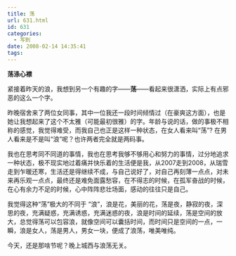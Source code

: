 ```yaml
---
title: 荡
url: 631.html
id: 631
categories:
  - 写到
date: 2008-02-14 14:35:41
tags:
---
```


**荡涤心襟**

  
紧接着昨天的浪，我想到另一个有趣的字——**荡**——看起来很潇洒，实际上有点邪恶的这么一个字。  
  
昨晚宿舍来了两位女同事，其中一位我还一段时间倾情过（在豪爽这方面），也是她让我想起来了这个不太雅（可能最初很雅）的字。年龄与说的话，做的事极不相称的感觉，我觉得难受，而我自己也正是这样一种状态，在女人看来叫“荡”? 在男人看来是不是叫“浪”呢？也许两者完全就是两码事。  
  
我也在思考同不同道的事情，我也在思考我够不够用心和努力的事情，过分地追求一种状态，极不现实地过着痛并快乐着的生活便是我，从2007走到2008，从瑞雪走到乍暖还寒，生活还是得继续不成，与自己说好了，对自己再刻薄一点点，对未来再乐观一点点，最终还是难免面露愁容，在不得志的时候，在孤军奋战的时候，在心有余力不足的时候，心中阵阵悲壮场面，感动的往往只是自己。  
  
我觉得这种“荡”极大的不同于 “浪”，浪是花，美丽的花，荡是夜，静寂的夜，深思的夜，充满疑惑，充满诱惑，充满迷惑的夜，浪是时间的延续，荡是空间的放大，总觉得荡可以包容浪，就像空间可以囊括时间，而时间只是空间的一点，一瞬，浪是女人，荡是男人，男女一块，便成了浪荡，唯美唯纯。  
  
今天，还是那啥节呢？晚上城西与浪荡无关。